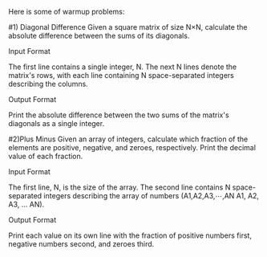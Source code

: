 Here is some of warmup problems:

#1) Diagonal Difference
Given a square matrix of size N×N, calculate the absolute difference between the sums of its diagonals.

Input Format

The first line contains a single integer, N. The next N lines denote the matrix's rows, with each line containing N space-separated integers describing the columns.

Output Format

Print the absolute difference between the two sums of the matrix's diagonals as a single integer.


#2)Plus Minus
Given an array of integers, calculate which fraction of the elements are positive, negative, and zeroes, respectively. Print the decimal value of each fraction.

Input Format

The first line, N, is the size of the array. 
The second line contains N space-separated integers describing the array of numbers (A1,A2,A3,⋯,AN
A1, A2, A3, ... AN).

Output Format

Print each value on its own line with the fraction of positive numbers first, negative numbers second, and zeroes third.
